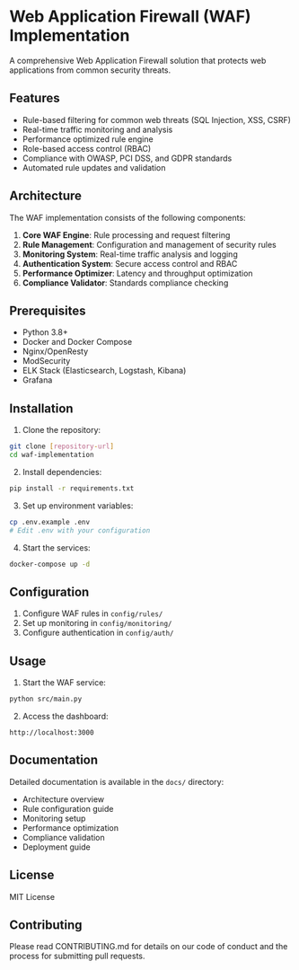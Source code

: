 # Web Application Firewall (WAF) Implementation

A comprehensive Web Application Firewall solution that protects web applications from common security threats.

## Features

- Rule-based filtering for common web threats (SQL Injection, XSS, CSRF)
- Real-time traffic monitoring and analysis
- Performance optimized rule engine
- Role-based access control (RBAC)
- Compliance with OWASP, PCI DSS, and GDPR standards
- Automated rule updates and validation

## Architecture

The WAF implementation consists of the following components:

1. **Core WAF Engine**: Rule processing and request filtering
2. **Rule Management**: Configuration and management of security rules
3. **Monitoring System**: Real-time traffic analysis and logging
4. **Authentication System**: Secure access control and RBAC
5. **Performance Optimizer**: Latency and throughput optimization
6. **Compliance Validator**: Standards compliance checking

## Prerequisites

- Python 3.8+
- Docker and Docker Compose
- Nginx/OpenResty
- ModSecurity
- ELK Stack (Elasticsearch, Logstash, Kibana)
- Grafana

## Installation

1. Clone the repository:
```bash
git clone [repository-url]
cd waf-implementation
```

2. Install dependencies:
```bash
pip install -r requirements.txt
```

3. Set up environment variables:
```bash
cp .env.example .env
# Edit .env with your configuration
```

4. Start the services:
```bash
docker-compose up -d
```

## Configuration

1. Configure WAF rules in `config/rules/`
2. Set up monitoring in `config/monitoring/`
3. Configure authentication in `config/auth/`

## Usage

1. Start the WAF service:
```bash
python src/main.py
```

2. Access the dashboard:
```
http://localhost:3000
```

## Documentation

Detailed documentation is available in the `docs/` directory:
- Architecture overview
- Rule configuration guide
- Monitoring setup
- Performance optimization
- Compliance validation
- Deployment guide

## License

MIT License

## Contributing

Please read CONTRIBUTING.md for details on our code of conduct and the process for submitting pull requests. 